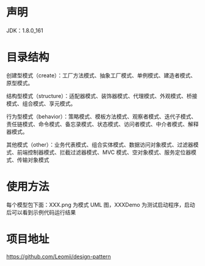 # 声明
JDK：1.8.0_161

# 目录结构

创建型模式（create）：工厂方法模式、抽象工厂模式、单例模式、建造者模式、原型模式。

结构型模式（structure）：适配器模式、装饰器模式、代理模式、外观模式、桥接模式、组合模式、享元模式。

行为型模式（behavior）：策略模式、模板方法模式、观察者模式、迭代子模式、责任链模式、命令模式、备忘录模式、状态模式、访问者模式、中介者模式、解释器模式。

其他模式（other）：业务代表模式、组合实体模式、数据访问对象模式、过滤器模式、前端控制器模式、拦截过滤器模式、MVC 模式、空对象模式、服务定位器模式、传输对象模式

# 使用方法

每个模型包下面：XXX.png 为模式 UML 图，XXXDemo 为测试启动程序，启动后可以看到示例代码运行结果

# 项目地址
https://github.com/Leomii/design-pattern
